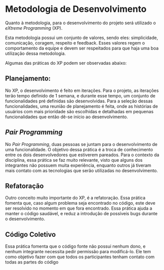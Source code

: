 # Metodologia de Desenvolvimento
Quanto à metodologia, para o desenvolvimento do projeto será utilizado o *eXtreme Programming* (XP). 

Esta metodologia possui um conjunto de valores, sendo eles: simplicidade, comunicação, coragem, respeito e feedback. 
Esses valores regem o comportamento da equipe e devem ser respeitados para que haja uma boa utilização dessa metodologia.

Algumas das práticas do XP podem ser observadas abaixo:

## Planejamento:
No XP, o desenvolvimento é feito em iterações. Para o projeto, as iterações terão tempo definido de 1 semana, e durante esse tempo, um conjunto de funcionalidades pré definidas são desenvolvidas. Para a seleção dessas funcionalidades, uma reunião de planejamento é feita, onde as histórias de usuários com mais prioridade são escolhidas e detalhadas em pequenas funcionalidades que então dê-se início ao desenvolvimento.

## *Pair Programming*
No *Pair Programming*, duas pessoas se juntam para o desenvolvimento de uma funcionalidade. O objetivo dessa prática é a troca de conhecimento entre os dois desenvolvedores que estiverem pareados. Para o contexto da disciplina, essa prática se faz muito relevante, visto que alguns dos integrantes não possuem muita experiência, enquanto outros já tiveram mais contato com as tecnologias que serão utilizadas no desenvolvimento.

## Refatoração
Outro conceito muito importante do XP, é a refatoração. Essa prática fomenta que, caso algum problema seja encontrado no código, este deve ser resolvido no momento em que fora encontrado. Essa prática ajuda a manter o código saudável, e reduz a introdução de possíveis bugs durante o desenvolvimento.

## Código Coletivo
Essa prática fomenta que o código fonte não possui nenhum dono, e nenhum integrante necessita pedir permissão para modificá-lo. Ele tem como objetivo fazer com que todos os participantes tenham contato com todas as partes do código